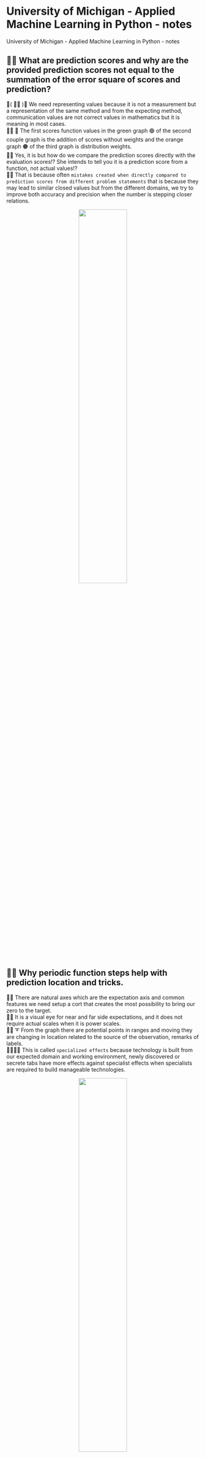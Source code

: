 # University of Michigan - Applied Machine Learning in Python - notes
University of Michigan - Applied Machine Learning in Python - notes

## 🧸💬 What are prediction scores and why are the provided prediction scores not equal to the summation of the error square of scores and prediction?
💃( 👩‍🏫 )💬 We need representing values because it is not a measurement but a representation of the same method and from the expecting method, communication values are not correct values in mathematics but it is meaning in most cases. </br>
👧💬 🎈 The first scores function values in the green graph 🟢 of the second couple graph is the addition of scores without weights and the orange graph 🟠 of the third graph is distribution weights. </br>
🐐💬 Yes, it is but how do we compare the prediction scores directly with the evaluation scores⁉️ She intends to tell you it is a prediction score from a function, not actual values⁉️ </br>
🦤💬 That is because often ```mistakes created when directly compared to prediction scores from different problem statements``` that is because they may lead to similar closed values but from the different domains, we try to improve both accuracy and precision when the number is stepping closer relations. </br>

<p align="center" width="100%">
    <img width="50%" src="https://github.com/jkaewprateep/lessonfrom_Applied-Machine-Learning-in-Python/blob/main/01.png">
</p>

## 🧸💬 Why periodic function steps help with prediction location and tricks.
🦭💬 There are natural axes which are the expectation axis and common features we need setup a cort that creates the most possibility to bring our zero to the target. </br>
🐯💬 It is a visual eye for near and far side expectations, and it does not require actual scales when it is power scales. </br>
🐑💬 ➰ From the graph there are potential points in ranges and moving they are changing in location related to the source of the observation, remarks of labels. </br>
🐨🎁🎵🎶 This is called ```specialized effects``` because technology is built from our expected domain and working environment, newly discovered or secrete tabs have more effects against specialist effects when specialists are required to build manageable technologies. </br>

<p align="center" width="100%">
    <img width="50%" src="https://github.com/jkaewprateep/lessonfrom_Applied-Machine-Learning-in-Python/blob/main/03.png">
</p>

## 🧸💬 What are quadratic functions and what are coefficients order and priority?
💃( 👩‍🏫 )💬 Prediction for accelerated actions from known databases use SGD because it is prediction, clarifies, and studies well as information and study angles are from our solution and statements. </br>
🦤💬 To succeed we cannot directive the action wind strikes and collision domain to work on the true object, we had this small capability in our calculation called work resistances as coefficients of the quadratic functions. ( In the picture is simulation and it could happen fast or long as manufacturing designs )


<p align="center" width="100%">
    <img width="75%" src="https://github.com/jkaewprateep/lessonfrom_Applied-Machine-Learning-in-Python/blob/main/04.png">
</p>

## 🧸💬 How does recall effects learning rates and output result from control function?
![Alt text](https://github.com/jkaewprateep/lessonfrom_Applied-Machine-Learning-in-Python/blob/main/05.png?raw=true "Title")

## 🧸💬 Precision recall curve and estimates value by graph linearity for example prediction output of the function for value of specific control values input.
![Alt text](https://github.com/jkaewprateep/lessonfrom_Applied-Machine-Learning-in-Python/blob/main/06.png?raw=true "Title")

## 🧸💬 Heats mapping of liner distribution, global linear distribution display of weight, and labels matrix ( GridSearch ).
![Alt text](https://github.com/jkaewprateep/lessonfrom_Applied-Machine-Learning-in-Python/blob/main/07.png?raw=true "Title")

## 🐑💬 ➰ Regression problem with regression models ##
🐑💬 ➰ This is not fool or tricks you but it is how we deal with the problem with linear-regression model and linear regression method, you may apply both SGD momentums. logistics and Adam.
```
from sklearn.neural_network import MLPClassifier
from sklearn.preprocessing import MinMaxScaler, PowerTransformer, StandardScaler, RobustScaler, QuantileTransformer, MaxAbsScaler, Normalizer
from sklearn.model_selection import train_test_split
# from sklearn.metrics import roc_auc_score
import pickle
from os.path import exists

from sklearn.naive_bayes import MultinomialNB
from sklearn.utils import shuffle
from random import randrange

def engagement_model():
    rec = None
    df_test = pd.read_csv('assets/test.csv')
    df_train = pd.read_csv('assets/train.csv')
    
    # YOUR CODE HERE
    # raise NotImplementedError()
    
    ###
    # df_train = df_train[df_train["normalization_rate"] > 0]
    df_train["avg_speakerspeed"] = np.nanmean(df_train["speaker_speed"]) - df_train["speaker_speed"]
    df_train["avg_easiness"] = np.nanmean(df_train["easiness"]) - df_train["easiness"]
    df_train["avg_normalization_rate"] = np.nanmean(df_train["normalization_rate"]) - df_train["normalization_rate"]

    df_test["avg_speakerspeed"] = np.nanmean(df_test["speaker_speed"]) - df_test["speaker_speed"]
    df_test["avg_easiness"] = np.nanmean(df_test["easiness"]) - df_test["easiness"]
    df_test["avg_normalization_rate"] = np.nanmean(df_test["normalization_rate"]) - df_test["normalization_rate"]
    ###
    
    # For prediction is engagement == True;
    df_train_X = df_train[["title_word_count", "document_entropy", "freshness", "easiness", "fraction_stopword_presence", "normalization_rate", 
                           "speaker_speed", "silent_period_rate"]];
    
    
    df_train_y = df_train[["engagement"]];
    df_train_y["engagement"] = df_train_y["engagement"].apply( lambda x : 1.0 if x == True else 0.0 );

    X_train, X_test, y_train, y_test = train_test_split(df_train_X, df_train_y, random_state = 0)
    
    scaler = StandardScaler();
    # scaler = StandardScaler().fit(df_train_X); #<<<<<<<<<<<<<<<<<<<<
    
    X_train_scaled = scaler.fit_transform(df_train_X)
    X_test_scaled = scaler.transform(df_train_X)
    
    #########################################################
    load_model = MLPClassifier(hidden_layer_sizes=[152, 14], activation='tanh', solver='adam', alpha=0.01, batch_size=1024, learning_rate='adaptive', 
                               learning_rate_init=0.00000000001, power_t=0.5, max_iter=300, shuffle=True, random_state=1, tol=0.0001, verbose=False, 
                               warm_start=False, momentum=0.9, nesterovs_momentum=True, early_stopping=True, validation_fraction=0.1, beta_1=0.9, beta_2=0.999, 
                               epsilon=1e-09, n_iter_no_change=10, max_fun=15000)     
    #########################################################
    
    ###
    filename = 'trained_model.sav'
    if exists(filename):
        load_model = pickle.load(open(filename, 'rb'));
        scaler = pickle.load(open('Scaler.pk', 'rb'));

    else:    
        
        load_model = MLPClassifier(solver='adam', activation='tanh', hidden_layer_sizes=(128, 256, 256, 256, 128, 32), random_state=1,
                                       alpha=0.01, batch_size=1024, learning_rate='adaptive', power_t=0.5, shuffle=True,
                                       max_iter=300,verbose=10,learning_rate_init=0.00001, momentum=0.9, nesterovs_momentum=True, 
                                       early_stopping=True, validation_fraction=0.1, beta_1=0.9, beta_2=0.999, epsilon=1e-09, 
                                       n_iter_no_change=10, max_fun=15000);
        
        for i in range(1000):
            ###
            df_train = pd.read_csv('assets/train.csv')
            random_state = randrange(42);
            df_train = shuffle(df_train, random_state=random_state);
            df_train_X = df_train[["title_word_count", "document_entropy", "freshness", "easiness", "fraction_stopword_presence", "normalization_rate", 
                           "speaker_speed", "silent_period_rate"]];
            df_train_y = df_train[["engagement"]];
            df_train_y["engagement"] = df_train_y["engagement"].apply( lambda x : 1.0 if x == True else 0.0 );
            
            X_train_scaled = scaler.fit_transform(df_train_X)
            
            
            load_model = load_model.fit(X_train_scaled, df_train_y);
            ###

            pickle.dump(load_model, open(filename, 'wb'));
            pickle.dump(scaler, open('Scaler.pk', 'wb'));
            ##########
            load_model = pickle.load(open(filename, 'rb'));
            scaler = pickle.load(open('Scaler.pk', 'rb'));

            print( i, load_model.score(X_train_scaled, df_train_y) );

            if load_model.score(X_train_scaled, df_train_y) > 0.95 :
                print( "load_model.score(X_train_scaled, df_train_y) > 0.95" );
                break;
            ###
        
        pickle.dump(load_model, open(filename, 'wb'));
        pickle.dump(scaler, open('Scaler.pk', 'wb'));

    
    df_testrec = df_test[["title_word_count", "document_entropy", "freshness", "easiness", "fraction_stopword_presence", "normalization_rate", 
                           "speaker_speed", "silent_period_rate"]];
    
    to_predictdf = scaler.transform(df_testrec)

    predictions = load_model.predict(to_predictdf)
    
    index_integer = pd.DataFrame([]);
    index_integer["id"] = df_test["id"].astype("int");
    index_integer["engagement"] = index_integer.apply( lambda x : predictions[x.index] );
    
    predictions = index_integer;
    predictions = predictions.set_index("id");

    
    print('Breast cancer dataset')
    print('Accuracy of NN classifier on training set: {:.2f}'
    .format(load_model.score(X_train_scaled, df_train_y)))
    print('Accuracy of NN classifier on test set: {:.2f}'
    .format(load_model.score(X_test_scaled, df_train_y)))
    
    return predictions.iloc[:,0];
```
